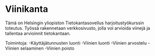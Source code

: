 # Viinikanta

Tämä on Helsingin yliopiston Tietokantasovellus harjoitustyökurssin toteutus. Työssä rakennetaan verkkosivusto, jolla voi arvioida viinejä ja tallentaa arvioinnit tietokantaan.

Toimintoja:
    -Käyttäjätunnusten luonti
    -Viinien luonti
    -Viinien arvostelu
    -Viinien selaaminen
    -Viinien poisto

